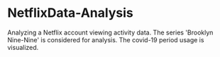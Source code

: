 # NetflixData-Analysis
Analyzing a Netflix account viewing activity data. The series 'Brooklyn Nine-Nine' is considered for analysis. The covid-19 period usage is visualized.
